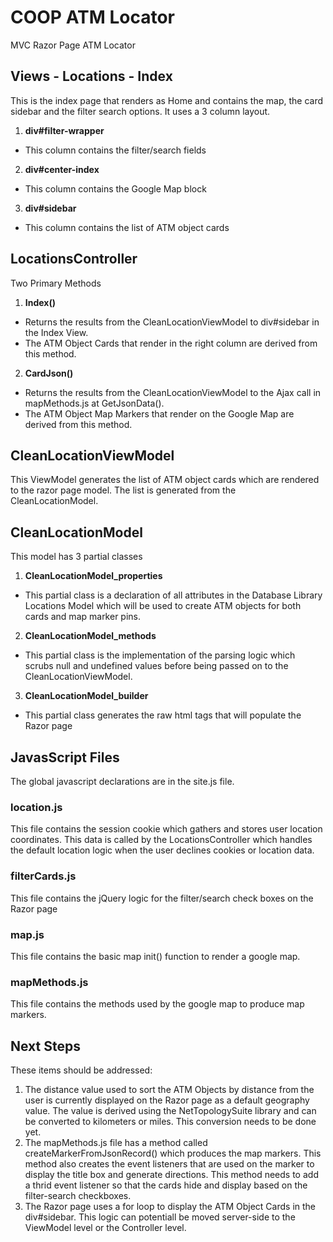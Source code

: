 # COOP ATM Locator
MVC Razor Page ATM Locator

## Views - Locations - Index
This is the index page that renders as Home and contains the  map, the card sidebar and the filter search options. It uses a 3 column layout.
1. **div#filter-wrapper**
- This column contains the filter/search fields
2. **div#center-index**
- This column contains the Google Map block
3. **div#sidebar**
- This column contains the list of ATM object cards

## LocationsController
Two Primary Methods
1. **Index()**
- Returns the results from the CleanLocationViewModel to div#sidebar in the Index View.
- The ATM Object Cards that render in the right column are derived from this method.
2. **CardJson()**
- Returns the results from the CleanLocationViewModel to the Ajax call in mapMethods.js at GetJsonData().
- The ATM Object Map Markers that render on the Google Map are derived from this method. 

## CleanLocationViewModel
This ViewModel generates the list of ATM object cards which are rendered to the razor page model. The list is generated from the CleanLocationModel.

## CleanLocationModel
This model has 3 partial classes
1. **CleanLocationModel_properties**
- This partial class is a declaration of all attributes in the Database Library Locations Model which will be used to create ATM objects for both cards and map marker pins.
2. **CleanLocationModel_methods**
- This partial class is the implementation of the parsing logic which scrubs null and undefined values before being passed on to the CleanLocationViewModel.
3. **CleanLocationModel_builder**
- This partial class generates the raw html tags that will populate the Razor page

## JavasScript Files
The global javascript declarations are in the site.js file.

### location.js
This file contains the session cookie which gathers and stores user location coordinates. This data is called by the LocationsController which handles the default location logic when the user declines cookies or location data.

### filterCards.js
This file contains the jQuery logic for the filter/search check boxes on the Razor page

### map.js
This file contains the basic map init() function to render a google map.

### mapMethods.js
This file contains the methods used by the google map to produce map markers.

## Next Steps
These items should be addressed:
1. The distance value used to sort the ATM Objects by distance from the user is currently displayed on the Razor page as a default geography value. The value is derived using the NetTopologySuite library and can be converted to kilometers or miles. This conversion needs to be done yet.
2. The mapMethods.js file has a method called createMarkerFromJsonRecord() which produces the map markers. This method also creates the event listeners that are used on the marker to display the title box and generate directions. This method needs to add a thrid event listener so that the cards hide and display based on the filter-search checkboxes.
3. The Razor page uses a for loop to display the ATM Object Cards in the div#sidebar. This logic can potentiall be moved server-side to the ViewModel level or the Controller level.
 
